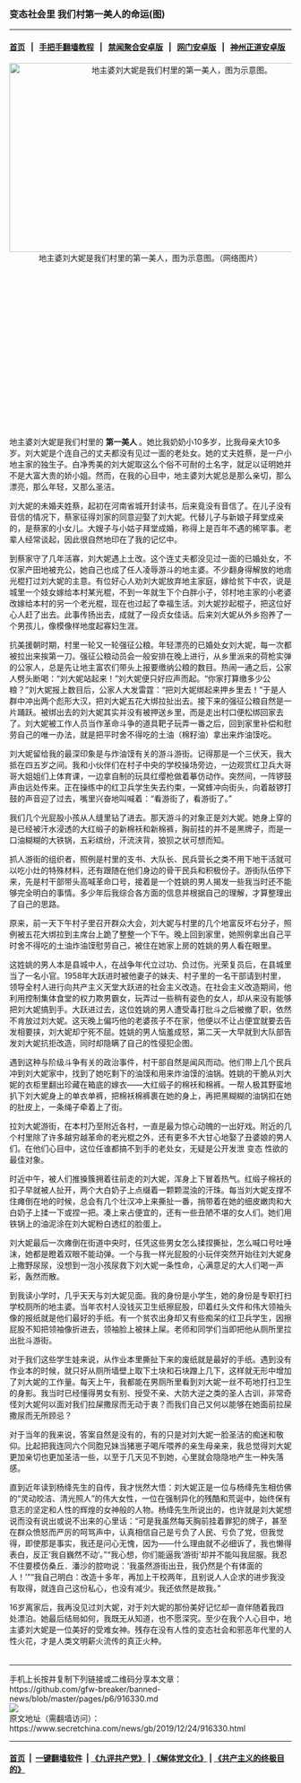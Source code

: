 ### 变态社会里 我们村第一美人的命运(图)
------------------------

#### [首页](https://github.com/gfw-breaker/banned-news/blob/master/README.md) &nbsp;&nbsp;|&nbsp;&nbsp; [手把手翻墙教程](https://github.com/gfw-breaker/guides/wiki) &nbsp;&nbsp;|&nbsp;&nbsp; [禁闻聚合安卓版](https://github.com/gfw-breaker/bn-android) &nbsp;&nbsp;|&nbsp;&nbsp; [网门安卓版](https://github.com/oGate2/oGate) &nbsp;&nbsp;|&nbsp;&nbsp; [神州正道安卓版](https://github.com/SzzdOgate/update) 



<div class="article_right" style="fone-color:#000">
 <p style="text-align:center">
  <img alt="地主婆刘大妮是我们村里的第一美人，图为示意图。" src="//img3.secretchina.com/pic/2019/12-24/p2588511a427212483-ss.jpg" style="height:337px; width:600px"/>
  <br>
   地主婆刘大妮是我们村里的第一美人，图为示意图。（网络图片）
   <span id="hideid" name="hideid" style="color:red;display:none;">
    <span href="https://www.secretchina.com">
    </span>
   </span>
  </br>
 </p>
 <div id="txt-mid1-t21-2017">
  <ins class="adsbygoogle" data-ad-client="ca-pub-1276641434651360" data-ad-slot="2451032099" style="display:inline-block;width:336px;height:280px">
  </ins>
  <div id="SC-22xxx">
  </div>
 </div>
 <p>
  地主婆刘大妮是我们村里的
  <strong>
   <span href="https://www.secretchina.com/news/gb/tag/第一美人" target="_blank">
    第一美人
   </span>
  </strong>
  。她比我奶奶小10多岁，比我母亲大10多岁。刘大妮是个连自己的丈夫都没有见过一面的老处女。她的丈夫姓蔡，是一户小地主家的独生子。白净秀美的刘大妮取这么个俗不可耐的土名字，就足以证明她并不是大富大贵的娇小姐。然而，在我的心目中，地主婆刘大妮总是那么亲切，那么漂亮，那么年轻，又那么圣洁。
  <span id="hideid" name="hideid" style="color:red;display:none;">
   <span href="https://www.secretchina.com">
   </span>
  </span>
 </p>
 <p>
  刘大妮的未婚夫姓蔡，起初在河南省城开封读书，后来竟没有音信了。在儿子没有音信的情况下，蔡家征得刘家的同意迎娶了刘大妮。代替儿子与新娘子拜堂成亲的，是蔡家的小女儿。大嫂子与小姑子拜堂成婚，称得上是百年不遇的稀罕事。老辈人经常谈起，因此很自然地印在了我的记忆中。
 </p>
 <p>
  到蔡家守了几年活寡，刘大妮遇上土改。这个连丈夫都没见过一面的已婚处女，不仅家产田地被充公，她自己也成了任人凌辱游斗的地主婆。不少翻身得解放的地痞光棍打过刘大妮的主意。有位好心人劝刘大妮放弃地主家庭，嫁给贫下中农，说是城里一个妓女嫁给本村某光棍，不到一年就生下个白胖小子，邻村地主家的小老婆改嫁给本村的另一个老光棍，现在也过起了幸福生活。刘大妮抄起棍子，把这位好心人赶了出去。此事传扬出去，成就了一段贞女佳话。后来刘大妮从外乡抱养了一个男孩儿，像模像样地度起寡妇生涯。
 </p>
 <p>
  抗美援朝时期，村里一轮又一轮强征公粮。年轻漂亮的已婚处女刘大妮，每一次都被拉出来挨第一刀。强征公粮动员会一般安排在晚上进行，从乡里派来的荷枪实弹的公家人，总是先让地主富农们带头上报要缴纳公粮的数目。热闹一通之后，公家人劈头断喝：“刘大妮站起来！”刘大妮便只好应声而起。“你家打算缴多少公粮？”刘大妮报上数目后，公家人大发雷霆：“把刘大妮绑起来押乡里去！”于是人群中冲出两个彪形大汉，把刘大妮五花大绑拉扯出去。接下来的强征公粮自然是一片踊跃。被绑出去的刘大妮其实并没有被押送乡里，而是走出村口便松绑回家去了。刘大妮被工作人员当作革命斗争的道具靶子玩弄一番之后，回到家里补偿和慰劳自己的唯一办法，就是把平时舍不得吃的土油（棉籽油）拿出来炸油馍吃。
 </p>
 <p>
  刘大妮留给我的最深印象是与炸油馍有关的游斗游街。记得那是一个三伏天，我大抵在四五岁之间。我和小伙伴们在村子中央的学校操场旁边，一边观赏红卫兵大哥哥大姐姐们上体育课，一边拿自制的玩具红缨枪做着摹仿动作。突然间，一阵锣鼓声由远处传来。正在操练中的红卫兵学生失去约束，一窝蜂冲向街头，向着敲锣打鼓的声音迎了过去，嘴里兴奋地叫喊着：“看游街了，看游街了。”
 </p>
 <p>
  我们几个光屁股小孩从人缝里钻了进去。那天游斗的对象正是刘大妮。她身上穿的是已经被汗水浸透的大红缎子的新棉袄和新棉裤，胸前挂的并不是黑牌子，而是一口油糊糊的大铁锅，五彩缤纷，汗流浃背，狼狈之状可想而知。
 </p>
 <p>
  抓人游街的组织者，照例是村里的支书、大队长、民兵营长之类不用下地干活就可以吃小灶的特殊材料，还有跟随在他们身边的骨干民兵和积极份子。游街队伍停下来，先是村干部带头高喊革命口号，接着是一个姓姚的男人揭发一些我当时还不能够完全明白的事情。多少年后我综合各方面的信息并根据自己的理解，才算整理出了自己的思路。
 </p>
 <p>
  原来，前一天下午村子里召开群众大会，刘大妮与村里的几个地富反坏右分子，照例被五花大绑拉到主席台上跪了整整一个下午。晚上回到家里，她照例拿出自己平时舍不得吃的土油炸油馍慰劳自己，被住在她家上房的姓姚的男人看在眼里。
 </p>
 <p>
  这姓姚的男人本是县城中人，在战争年代立过功、负过伤。光荣复员后，在县城里当了一名小官。1958年大跃进时被他妻子的妹夫、村子里的一名干部请到村里，领导全村人进行向共产主义天堂大跃进的社会主义改造。在社会主义改造期间，他利用控制集体食堂的权力欺男霸女，玩弄过一些稍有姿色的女人，却从来没有能够把刘大妮搞到手。大跃进过去，这位姓姚的男人遭受毒打批斗之后被撤了职，依然不肯放过刘大妮。这天晚上偏巧他的老婆孩子不在家，他便以不让占便宜就要去告发相要挟，刘大妮却宁死不屈。姓姚的男人恼羞成怒，第二天一大早就到大队部告发刘大妮抗拒改造，同时却隐瞒了自己的性侵犯企图。
 </p>
 <p>
  遇到这种与阶级斗争有关的政治事件，村干部自然是闻风而动。他们带上几个民兵冲到刘大妮家中，找到了她吃剩下的油馍和用来炸油馍的油锅。姓姚的干脆从刘大妮的衣柜里翻出珍藏在箱底的嫁衣——大红缎子的棉袄和棉裤。一帮人极其野蛮地扒下刘大妮身上的单衣单裤，把棉袄棉裤裹在她的身上，再把黑糊糊的油锅扣在她的肚皮上，一条绳子牵着上了街。
 </p>
 <p>
  拉刘大妮游街，在本村乃至附近各村，一直是最为惊心动魄的一出好戏。附近的几个村里除了许多越穷越革命的老光棍之外，还有更多不大甘心地娶了丑婆娘的男人们。在他们心目中，这位任谁都搞不到手的老处女，无疑是公开发泄
  <span href="https://www.secretchina.com/news/gb/tag/变态" target="_blank">
   变态
  </span>
  性欲的最佳对象。
 </p>
 <p>
  时近中午，被人们推搡簇拥着往前走的刘大妮，浑身上下冒着热气。红缎子棉袄的扣子早就被人扯开，两个大白奶子上点缀着一颗颗混浊的汗珠。每当刘大妮支撑不住瘫倒在地的时候，总会有几个壮汉冲上来撕扯一番，捎带着在她的细皮嫩肉和大白奶子上揉一下或捏一把。凑上来占便宜的，还有一些丑陋不堪的女人们。她们用铁锅上的油泥涂在刘大妮粉白透红的脸蛋上。
 </p>
 <p>
  刘大妮最后一次瘫倒在街道中央时，任凭这些男女怎么揉捏撕扯，怎么喊口号吐唾沫，她都是瞪着双眼不能动弹。一个与我一样光屁股的小玩伴突然开始往刘大妮身上撒野尿尿，没想到一泡小孩尿救下刘大妮一条性命，心满意足的大人们喝一声彩，轰然而散。
 </p>
 <p>
  到我读小学时，几乎天天与刘大妮见面。我的身份是小学生，她的身份是专职打扫学校厕所的地主婆。当年农村人没钱买卫生纸擦屁股，印着红头文件和伟大领袖头像的报纸就是他们最好的手纸。有一个贫农出身却又有些痴呆的红卫兵学生，因擦屁股不知把领袖像折进去，领袖脸上被抹上屎。老师和同学们当即把他从厕所里拉出批斗游街。
 </p>
 <p>
  对于我们这些学生娃来说，从作业本里撕扯下来的废纸就是最好的手纸。遇到没有作业本的时候，就只好从厕所墙壁上取下土块和石块蹭上几下，这样就无形中增加了刘大妮的工作量。每天上午，我都能在男厕所里看到刘大妮一丝不苟地打扫卫生的身影。我当时已经懂得男女有别、授受不亲、大防大逆之类的圣人古训，非常奇怪刘大妮何以面对我们拉屎撒尿而无动于衷？而我们自己又何以能够在她面前拉屎撒尿而无所顾忌？
 </p>
 <p>
  对于当年的我来说，答案自然是没有的，有的只是对刘大妮一脸圣洁的痴迷和敬仰。比起把我连同六个同胞兄妹当猪崽子喝斥喂养的亲生母亲来，我总觉得刘大妮更加亲切也更加圣洁一些，以至于几天见不到她，心里就会隐隐地产生一种失落感。
 </p>
 <p>
  直到近年读到杨绛先生的自传，我才恍然大悟：刘大妮正是一位与杨绛先生相仿佛的“灵动皎洁、清光照人”的伟大女性，一位在强制异化的残酷和荒诞中，始终保有意志的坚定和人性的辉煌的女神般的人物。杨绛先生所说出的，也许就是刘大妮想说而没有说出或说不出来的心里话：“可是我虽然每天胸前挂着罪犯的牌子，甚至在群众愤怒而严厉的呵骂声中，认真相信自己是亏负了人民、亏负了党，但我觉得，即使那是事实，我还是问心无愧，因为——什么理由就不必细诉了，我也懒得表白，反正‘我自巍然不动’。”“我心想，你们能逼我‘游街’却并不能叫我屈服。我忍不住要模仿桑丘．潘沙的腔吻说：‘我虽然游街出丑，我仍然是个有体面的人！’”“我自己明白：改造十多年，再加上干校两年，且别说人人企求的进步我没有取得，就连自己这份私心，也没有减少。我还依然是故我。”
 </p>
 <p>
  16岁离家后，我再没见过刘大妮，对于刘大妮的那份美好记忆却一直伴随着我四处漂泊。她最后结局如何，我既无从知道，也不愿深究。至少在我个人心目中，地主婆刘大妮是一位美好的受难女神。残存在没有人性的变态社会和邪恶年代里的人性火花，才是人类文明薪火流传的真正火种。
  <center>
   <div>
    <div id="txt-mid2-t22-2017" style="display: block;  max-height: 351px;  overflow: hidden;">
     <div id="SC-21xxx">
     </div>
     <ins class="adsbygoogle" data-ad-client="ca-pub-1276641434651360" data-ad-format="auto" data-ad-slot="4301710469" data-full-width-responsive="true" style="display:block">
     </ins>
    </div>
   </div>
  </center>
  <div style="padding-top:5px;">
  </div>
 </p>
</div>

<hr/>
手机上长按并复制下列链接或二维码分享本文章：<br/>
https://github.com/gfw-breaker/banned-news/blob/master/pages/p6/916330.md <br/>
<a href='https://github.com/gfw-breaker/banned-news/blob/master/pages/p6/916330.md'><img src='https://github.com/gfw-breaker/banned-news/blob/master/pages/p6/916330.md.png'/></a> <br/>
原文地址（需翻墙访问）：https://www.secretchina.com/news/gb/2019/12/24/916330.html


------------------------
#### [首页](https://github.com/gfw-breaker/banned-news/blob/master/README.md) &nbsp;|&nbsp; [一键翻墙软件](https://github.com/gfw-breaker/nogfw/blob/master/README.md) &nbsp;| [《九评共产党》](https://github.com/gfw-breaker/9ping.md/blob/master/README.md#九评之一评共产党是什么) | [《解体党文化》](https://github.com/gfw-breaker/jtdwh.md/blob/master/README.md) | [《共产主义的终极目的》](https://github.com/gfw-breaker/gczydzjmd.md/blob/master/README.md)


<img src='http://gfw-breaker.win/banned-news/pages/p6/916330.md' width='0px' height='0px'/>